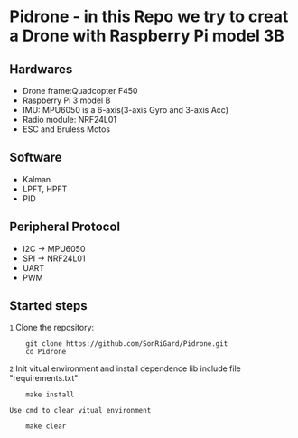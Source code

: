 # Pidrone - in this Repo we try to creat a Drone with Raspberry Pi model 3B

## Hardwares
- Drone frame:Quadcopter  F450
- Raspberry Pi 3 model B
- IMU: MPU6050 is a 6-axis(3-axis Gyro and 3-axis Acc)
- Radio module: NRF24L01
- ESC and Bruless Motos
## Software 
- Kalman
- LPFT, HPFT
- PID 
## Peripheral Protocol
- I2C -> MPU6050
- SPI -> NRF24L01
- UART
- PWM


## Started steps

`1` Clone the repository:

```
    git clone https://github.com/SonRiGard/Pidrone.git
    cd Pidrone
```
`2` Init vitual environment and install dependence lib include file "requirements.txt" 
```
    make install
```
    Use cmd to clear vitual environment 
```
    make clear
```

